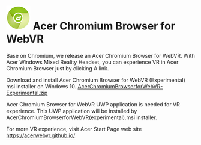 # ![Logo](chrome/app/theme/chromium/AcerChromiumBrowser_logo_64.png) Acer Chromium Browser for WebVR

Base on Chromium, we release an Acer Chromium Browser for WebVR. 
With Acer Windows Mixed Reality Headset, you can experience VR in Acer Chromium Browser just by clicking A link.

Download and install Acer Chromium Browser for WebVR (Experimental) msi installer on Windows 10.
[AcerChromiumBrowserforWebVR-Experimental.zip](https://github.com/aileolin1981/chromium/releases/tag/Acer-Chromiun-Browser-v1.00.1001)

Acer Chromium Browser for WebVR UWP application is needed for VR experience. This UWP application will be installed by AcerChromiumBrowserforWebVR(experimental).msi installer.

For more VR experience, visit Acer Start Page web site https://acerwebvr.github.io/
